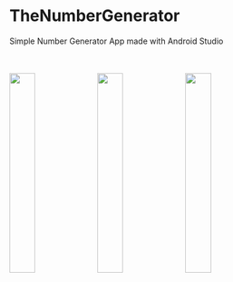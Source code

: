 # TheNumberGenerator
Simple Number Generator App made with Android Studio

<br/> 
<br/> 
 

<div class="row">
  <div class="column">
    <img src="https://user-images.githubusercontent.com/43496943/142928940-b1007708-c76d-47ed-bc13-1b191ecf7873.jpg" style="width:30%">
    <img src="https://user-images.githubusercontent.com/43496943/142928973-7b84dce4-90fc-4d3e-b23a-9ea07927dc6d.jpg" style="width:30%">
    <img src="https://user-images.githubusercontent.com/43496943/142930569-3d08340a-1741-4fa8-bf83-bb5d8db715f5.jpg" style="width:30%">
  </div>
</div>


